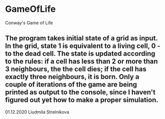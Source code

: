 # GameOfLife
Conway's Game of Life

The program takes initial state of a grid as input. In the grid, state 1 is equivalent to a living cell,
0 - to the dead cell. The state is updated according to the rules: if a cell has less than 2 or more 
than 3 neighbours, the the cell dies; if the cell has exactly three neighbours, it is born. Only a couple
of iterations of the game are being printed as output to the console, since I haven't figured out yet how
to make a proper simulation.
----------------------------------------------------------------------------------------------------------
01.12.2020
Liudmila Strelnikova
